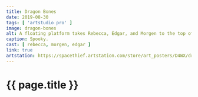 ```yaml
---
title: Dragon Bones
date: 2019-08-30
tags: [ 'artstudio pro' ]
image: dragon-bones
alt: A floating platform takes Rebecca, Edgar, and Morgen to the top of the cliff, where they find an ancient ruin and a dragon skeleton.
caption: Spooky.
cast: [ rebecca, morgen, edgar ]
link: true
artstation: https://spacethief.artstation.com/store/art_posters/D4WX/dragon-bones
---
```

# {{ page.title }}

